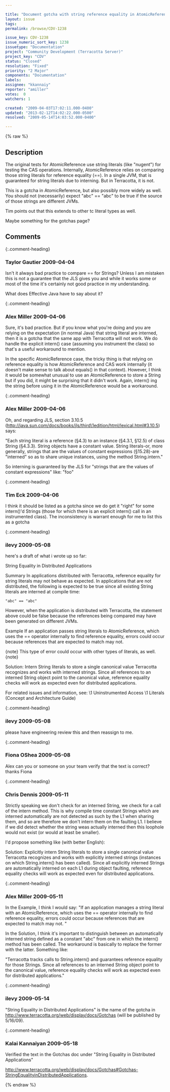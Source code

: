 ```yaml
---

title: "Document gotcha with string reference equality in AtomicReference and elsewhere?"
layout: issue
tags: 
permalink: /browse/CDV-1238

issue_key: CDV-1238
issue_numeric_sort_key: 1238
issuetype: "Documentation"
project: "Community Development (Terracotta Server)"
project_key: "CDV"
status: "Closed"
resolution: "Fixed"
priority: "2 Major"
components: "Documentation"
labels: 
assignee: "kkannaiy"
reporter: "amiller"
votes:  0
watchers: 1

created: "2009-04-03T17:02:11.000-0400"
updated: "2013-02-12T14:02:22.000-0500"
resolved: "2009-05-14T14:03:52.000-0400"

---
```




{% raw %}



## Description

<div markdown="1" class="description">

The original tests for AtomicReference use string literals (like "nugent") for testing the CAS operations.  Internally, AtomicReference relies on comparing those string literals for reference equality (==).  In a single JVM, that is guaranteed for string literals due to interning.  But in Terracotta, it is not.  

This is a gotcha in AtomicReference, but also possibly more widely as well.  You should not (necessarily) expect "abc" == "abc" to be true if the source of those strings are different JVMs.  

Tim points out that this extends to other tc literal types as well. 

Maybe something for the gotchas page?

</div>

## Comments


{:.comment-heading}
### **Taylor Gautier** <span class="date">2009-04-04</span>

<div markdown="1" class="comment">

Isn't it always bad practice to compare == for Strings?  Unless I am mistaken this is not a guarantee that the JLS gives you and while it works some or most of the time it's certainly not good practice in my understanding. 

What does Effective Java have to say about it?

</div>


{:.comment-heading}
### **Alex Miller** <span class="date">2009-04-06</span>

<div markdown="1" class="comment">

Sure, it's bad practice.  But if you know what you're doing and you are relying on the expectation (in normal Java) that string literal are interned, then it is a gotcha that the same app with Terracotta will not work.  We do handle the explicit intern() case (assuming you instrument the class) so that's a useful workaround to mention.

In the specific AtomicReference case, the tricky thing is that relying on reference equality is how AtomicReference and CAS work internally (it doesn't make sense to talk about equals() in that context).  However, I think it would be somewhat unusual to use an AtomicReference to store a String but if you did, it might be surprising that it didn't work. Again, intern() ing the string before using it in the AtomicReference would be a workaround.  

</div>


{:.comment-heading}
### **Alex Miller** <span class="date">2009-04-06</span>

<div markdown="1" class="comment">

Oh, and regarding JLS, section 3.10.5 (http://java.sun.com/docs/books/jls/third\1edition/html/lexical.html#3.10.5) says:

"Each string literal is a reference (§4.3) to an instance (§4.3.1, §12.5) of class String (§4.3.3). String objects have a constant value. String literals-or, more generally, strings that are the values of constant expressions (§15.28)-are "interned" so as to share unique instances, using the method String.intern."

So interning is guaranteed by the JLS for "strings that are the values of constant expressions" like:  "foo"

</div>


{:.comment-heading}
### **Tim Eck** <span class="date">2009-04-06</span>

<div markdown="1" class="comment">

I think it should be listed as a gotcha since we do get it "right" for some intern()'d Strings (those for which there is an explicit intern() call in an instrumented class). The inconsistency is warrant enough for me to list this as a gotcha


</div>


{:.comment-heading}
### **ilevy** <span class="date">2009-05-08</span>

<div markdown="1" class="comment">

here's a draft of what i wrote up so far:

String Equality in Distributed Applications

Summary
In applications distributed with Terracotta, reference equality for string literals may not behave as expected. In applications that are not distributed, the following is expected to be true since all existing String literals are interned at compile time:


```
"abc" == "abc"
```


However, when the application is distributed with Terracotta, the statement above could be false because the references being compared may have been generated on different JVMs. 

Example
If an application passes string literals to AtomicReference, which uses the == operator internally to find reference equality, errors could occur because references that are expected to match may not.

{note}
This type of error could occur with other types of literals, as well.
{note}

Solution: Intern String literals to store a single canonical value
Terracotta recognizes and works with interned strings. Since all references to an interned String object point to the canonical value, reference equality checks will work as expected even for distributed applications.

For related issues and information, see:
\1 Uninstrumented Access
\1 Literals (Concept and Architecture Guide)

</div>


{:.comment-heading}
### **ilevy** <span class="date">2009-05-08</span>

<div markdown="1" class="comment">

please have engineering review this and then reassign to me.

</div>


{:.comment-heading}
### **Fiona OShea** <span class="date">2009-05-08</span>

<div markdown="1" class="comment">

Alex
can you or someone on your team verify that the text is correct? 
thanks
Fiona

</div>


{:.comment-heading}
### **Chris Dennis** <span class="date">2009-05-11</span>

<div markdown="1" class="comment">

Strictly speaking we don't check for an interned String, we check for a call of the intern method.  This is why compile time constant Strings which are interned automatically are not detected as such by the L1 when sharing them, and so are therefore we don't intern them on the faulting L1.  I believe if we did detect whether the string weas actually interned then this loophole would not exist (or would at least be smaller).

I'd propose something like (with better English):

Solution: Explicitly intern String literals to store a single canonical value
Terracotta recognizes and works with explicitly interned strings (instances on which String.intern() has been called). Since all explicitly interned Strings are automatically interned on each L1 during object faulting, reference equality checks will work as expected even for distributed applications. 

</div>


{:.comment-heading}
### **Alex Miller** <span class="date">2009-05-11</span>

<div markdown="1" class="comment">

In the Example, I think I would say:
"If an application manages a string literal with an AtomicReference, which uses the == operator internally to find reference equality, errors could occur because references that are expected to match may not. "

In the Solution, I think it's important to distinguish between an automatically interned string defined as a constant "abc" from one in which the intern() method has been called.  The workaround is basically to replace the former with the latter.  Something like:

"Terracotta tracks calls to String.intern() and guarantees reference equality for those Strings. Since all references to an interned String object point to the canonical value, reference equality checks will work as expected even for distributed applications."



</div>


{:.comment-heading}
### **ilevy** <span class="date">2009-05-14</span>

<div markdown="1" class="comment">

"String Equality in Distributed Applications" is the name of the gotcha in http://www.terracotta.org/web/display/docs/Gotchas (will be published by 5/16/09).

</div>


{:.comment-heading}
### **Kalai Kannaiyan** <span class="date">2009-05-18</span>

<div markdown="1" class="comment">

Verified the text in the Gotchas doc under "String Equality in Distributed Applications"

http://www.terracotta.org/web/display/docs/Gotchas#Gotchas-StringEqualityinDistributedApplications.

</div>



{% endraw %}
